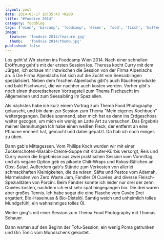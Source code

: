 ```yaml
---
layout: post
date: 2014-05-17 10:35:43 +0200
title: "#foodive 2014"
category: foodblog
tags: ['wien', 'barcamp', 'foodcamp', 'essen', 'food', 'fisch', 'kaffee', 'tofu', 'seesaibling', 'saibling']
image:
  feature: 'foodvie 2014/feature.jpg'
  thumb:   'foodvie 2014/thumb.jpg'
published: false
---
```


Los geht's! Wir starten ins Foodcamp Wien 2014. Nach einer schnellen Eröffnung geht's mit der ersten Session los. Theresa kocht Curry mit dem Jürgen, ich schaue mir inzwischen die Session von der Firma Alpenlachs an.
5
Die Firma Alpenlachs hat sich auf die Zucht von Seesaiblingen spezialisiert. Neben dem frischen Alpenlachs gibt's auch Räucherprodukte und bald Fischwurst, die wir nachher auch kosten werden. Vorher gibt's noch einen theoretischeren Vortragsteil zum Thema Fischzucht im Allgemeinen und zum Seesaibling im Speziellen.

Als nächstes habe ich kurz einem Vortrag zum Thema Food Photography gelauscht, und bin dann zur Session zum Thema "Mein eigenes Kochbuch" weitergegangen. Beides spannend, aber mich hat es dann ins Erdgeschoss weiter gezogen, um mich ein wenig an Latte Art zu versuchen. Das Ergebnis meiner Bemühungen Ich habe einen weißen Fleck, der entfernt an eine Pflaume erinnert hat, gemacht und dabei gepatzt. Da hab ich noch einiges zu üben.

Dann gab's Mittagessen. Vom Phillips Koch wurden wir mit einer Zuckerschoten-Wasabi-Cremé-Suppe mit Kräuter-Kürbis versorgt, Reis und Curry waren die Ergebnisse aus zwei praktischen Session vom Vormittag, und als vegane Option geb es pikante Chili-Wraps und Kokos-Bällchen an Obst-Salad. Außerdem gab's Stände zum Verkosten von allerlei schmackhaften Kleinigkeiten, die da wären: Säfte und Pestos vom Adamah, Marmeladen von Zero Waste Jam, Fandler Öl Cuvées und diverse Fleisch-Spezialitäten von Porcini. Beim Fandler konnte ich leider nur drei der zehn Cuvées kosten, nachdem ich erst sehr spät hingegangen bin. Die drei waren aber großes Tennis. Ich habe sogar die eine Flasche vom Cuvée Drei ergattert, Bio-Haselnuss & Bio-Distelöl. Samtig weich und unheimlich tolles Mundgefühl, ein wahnsinniges tolles Öl.

Weiter ging's mit einer Session zum Thema Food Photography mit Thomas Schauer. 

Dann warten auf den Beginn der Tofu-Session, ein wenig Poma getrunken und Gin Tonic vom Mundschenk gekostet.
